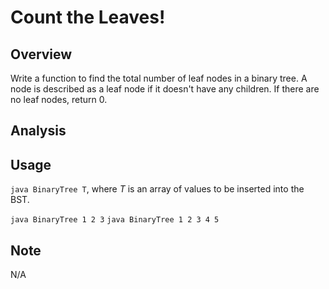# Count the Leaves!

Overview
---
Write a function to find the total number of leaf nodes in a binary tree. A node 
is described as a leaf node if it doesn't have any children. If there are no 
leaf nodes, return 0.

Analysis
---

Usage
---
`java BinaryTree T`, where _T_ is an array of values to be inserted into the BST.

`java BinaryTree 1 2 3`
`java BinaryTree 1 2 3 4 5`

Note
---
N/A
